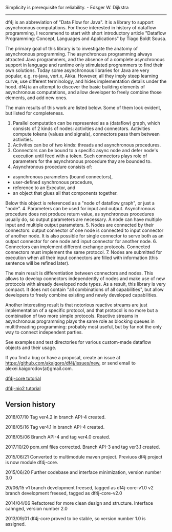 Simplicity is prerequisite for reliability. - Edsger W. Dijkstra

-------------------------
df4j is an abbreviation of "Data Flow for Java". It is a library to support asynchronous computations. 
For those interested in history of dataflow programming, I recommend to start with short introductory article
"Dataflow Programming: Concept, Languages and Applications" by Tiago Boldt Sousa.

The primary goal of this library is to investigate the anatomy of asynchronous programming. The asynchronous programming always attracted
Java programmers, and the absence of a complete asynchronous support in language and runtime only stimulated programmers to find their own solutions.
Today some asynchronous libraries for Java are very popular, e.g. rx-java, vert.x, Akka. However, all they imply steep learning curve,
use different terminology, and hides implementation details under the hood.
df4j ia an attempt to discover the basic building elements of asynchronous computations, and allow developer to freely combine those elements,
and add new ones.

The main results of this work are listed below. Some of them look evident, but listed for completeness.

1. Parallel computation can be represented as a (dataflow) graph, which consists of 2 kinds of nodes: activities and connectors.
Activities compute tokens (values and signals), connectors pass them between activities.
2. Activities can be of two kinds: threads and asynchronous procedures.
3. Connectors can be bound to a specific async node and defer node's execution until feed with a token. 
Such connectors plays role of parameters for the asynchronous procedure thay are bounded to.
3. Asynchronous procedure consists of:
  - asynchronous parameters (bound connectors),
  - user-defined synchronous procedure,
  - reference to an Executor, and
  - an object that glues all that components together.
  
Below this object is referenced as a "node of dataflow graph", or just a "node".
4. Parameters can be used for input and output.
Asynchronous procedure does not produce return value, as synchronous procedures usually do, so output parameters are necessary. 
A node can have multiple input and multiple output parameters.
5. Nodes are connected by their connectors: output connector of one node is connected to input connector of another node.
It is also possible for single connector to serve both as an output connector for one node and input connector for another node.
6. Connectors can implement different exchange protocols. Connected connectors must implement the same protocol.
7. Nodes are submitted for execution when all their input connectors are filled with information (this sentence will be refined later).
 
The main result is differentiation between connectors and nodes. 
This allows to develop connectors independently of nodes and make use of new protocols with already developed node types.
As a result, this library is very compact. It does not contain "all combinations of all capabilities", but allow developers to freely combine
existing and newly developed capabilities.

Another interesting result is that notorious reactive streams are just implementation of a specific protocol, and that protocol is no more
but a combination of two more simple protocols. 
Reactive streams in asynchronous programming plays the same role as blocking queues in multithreading programming: probably most useful,
but by far not the only way to connect independent parties. 

See examples and test directories for various custom-made dataflow objects and their usage.

If you find a bug or have a proposal, create an issue at <https://github.com/akaigoro/df4j/issues/new>,
or send email to alexei.kaigorodov(at)gmail.com.

[df4j-core tutorial](/df4j-core/README.md)

[df4j-nio2 tutorial](/df4j-nio2/README.md)

Version history
---------------
2018/07/10
Tag ver4.2 in branch API-4 created.

2018/05/16
Tag ver4.1 in branch API-4 created.

2018/05/06
Branch API-4 and tag ver4.0 created.

2017/10/20
pom.xml files corrected. Branch API-3 and tag ver3.1 created.

2015/06/21
Converted to multimodule maven project. Previuos df4j project is now module df4j-core.

2015/06/20
Further codebase and interface minimization, version number 3.0

20/06/15
v1 branch development freesed, tagged as  df4j-core-v1.0
v2 branch development freesed, tagged as  df4j-core-v2.0

2014/04/06
Refactored for more clean design and structure. Interface cahnged, version number 2.0  

2013/09/01
df4j-core proved to be stable, so version number 1.0 is assigned.  
